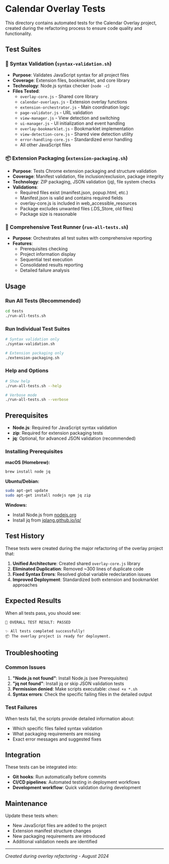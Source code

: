 # Calendar Overlay Tests

This directory contains automated tests for the Calendar Overlay project, created during the refactoring process to ensure code quality and functionality.

## Test Suites

### 🧪 Syntax Validation (`syntax-validation.sh`)
- **Purpose**: Validates JavaScript syntax for all project files
- **Coverage**: Extension files, bookmarklet, and core library
- **Technology**: Node.js syntax checker (`node -c`)
- **Files Tested**:
  - `overlay-core.js` - Shared core library
  - `calendar-overlays.js` - Extension overlay functions
  - `extension-orchestrator.js` - Main coordination logic
  - `page-validator.js` - URL validation
  - `view-manager.js` - View detection and switching
  - `ui-manager.js` - UI initialization and event handling
  - `overlay-bookmarklet.js` - Bookmarklet implementation
  - `view-detection-core.js` - Shared view detection utility
  - `error-handling-core.js` - Standardized error handling
  - All other JavaScript files

### 📦 Extension Packaging (`extension-packaging.sh`)
- **Purpose**: Tests Chrome extension packaging and structure validation
- **Coverage**: Manifest validation, file inclusion/exclusion, package integrity
- **Technology**: ZIP packaging, JSON validation (jq), file system checks
- **Validations**:
  - Required files exist (manifest.json, popup.html, etc.)
  - Manifest.json is valid and contains required fields
  - overlay-core.js is included in web_accessible_resources
  - Package excludes unwanted files (.DS_Store, old files)
  - Package size is reasonable

### 🏃 Comprehensive Test Runner (`run-all-tests.sh`)
- **Purpose**: Orchestrates all test suites with comprehensive reporting
- **Features**:
  - Prerequisites checking
  - Project information display
  - Sequential test execution
  - Consolidated results reporting
  - Detailed failure analysis

## Usage

### Run All Tests (Recommended)
```bash
cd tests
./run-all-tests.sh
```

### Run Individual Test Suites
```bash
# Syntax validation only
./syntax-validation.sh

# Extension packaging only  
./extension-packaging.sh
```

### Help and Options
```bash
# Show help
./run-all-tests.sh --help

# Verbose mode
./run-all-tests.sh --verbose
```

## Prerequisites

- **Node.js**: Required for JavaScript syntax validation
- **zip**: Required for extension packaging tests
- **jq**: Optional, for advanced JSON validation (recommended)

### Installing Prerequisites

**macOS (Homebrew):**
```bash
brew install node jq
```

**Ubuntu/Debian:**
```bash
sudo apt-get update
sudo apt-get install nodejs npm jq zip
```

**Windows:**
- Install Node.js from [nodejs.org](https://nodejs.org/)
- Install jq from [jqlang.github.io/jq/](https://jqlang.github.io/jq/)

## Test History

These tests were created during the major refactoring of the overlay project that:

1. **Unified Architecture**: Created shared `overlay-core.js` library
2. **Eliminated Duplication**: Removed ~300 lines of duplicate code
3. **Fixed Syntax Errors**: Resolved global variable redeclaration issues
4. **Improved Deployment**: Standardized both extension and bookmarklet approaches

## Expected Results

When all tests pass, you should see:
```
🎉 OVERALL TEST RESULT: PASSED

✨ All tests completed successfully!
📦 The overlay project is ready for deployment.
```

## Troubleshooting

### Common Issues

1. **"Node.js not found"**: Install Node.js (see Prerequisites)
2. **"jq not found"**: Install jq or skip JSON validation tests
3. **Permission denied**: Make scripts executable: `chmod +x *.sh`
4. **Syntax errors**: Check the specific failing files in the detailed output

### Test Failures

When tests fail, the scripts provide detailed information about:
- Which specific files failed syntax validation
- What packaging requirements are missing
- Exact error messages and suggested fixes

## Integration

These tests can be integrated into:
- **Git hooks**: Run automatically before commits
- **CI/CD pipelines**: Automated testing in deployment workflows  
- **Development workflow**: Quick validation during development

## Maintenance

Update these tests when:
- New JavaScript files are added to the project
- Extension manifest structure changes
- New packaging requirements are introduced
- Additional validation needs are identified

---

*Created during overlay refactoring - August 2024*